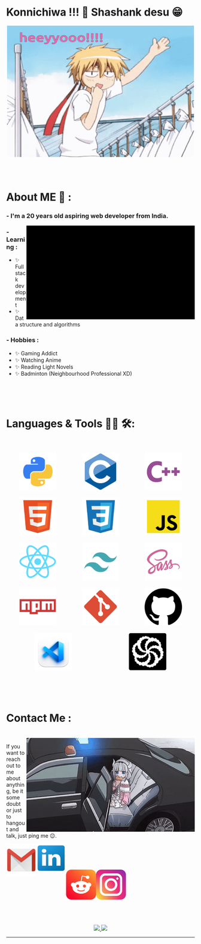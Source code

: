 # Konnichiwa !!! 👋 Shashank desu 😁

<div align="center">
  <img height="350px" width="500px" alt="GIF" align="center" src="./assets/hello.gif">
</div>

</br>
</br>
</br>


# About ME 💬 :

### - I'm a 20 years old aspiring web developer from India.

<img height="250px" width="450px" alt="GIF" align="right" src="./assets/senku-dr-stone.gif">

### - Learning :
- ✨ Full stack development
- ✨ Data structure and algorithms

### - Hobbies : 
- ✨ Gaming Addict
- ✨ Watching Anime
- ✨ Reading Light Novels
- ✨ Badminton (Neighbourhood Professional XD)

</br>
</br>
</br>



# Languages & Tools 👨‍💻 🛠:
</br>

<!-- For more icons please follow  https://github.com/MikeCodesDotNET/ColoredBadges -->
<p align="center">
  <div style="display: flex; justify-content: space-around; margin-bottom: 20px;">
    <img src="./assets/icons/python.png" alt="python" height="100" width="100">
    <img src="./assets/icons/c.png" alt="c" height="100" width="100">
    <img src="./assets/icons/cpp.png" alt="cpp" height="100" width="100">
  </div>
  
  <div style="display: flex; justify-content: space-around; margin-bottom: 20px;">
    <img src="./assets/icons/html.png" alt="html" height="100" width="100">
    <img src="./assets/icons/css.png" alt="css" height="100" width="100">
    <img src="./assets/icons/js.png" alt="js" height="100" width="100">
  </div>
  
  <div style="display: flex; justify-content: space-around; margin-bottom: 20px;">
    <img src="./assets/icons/react.png" alt="react" height="100" width="100">
    <img src="./assets/icons/tailwind.png" alt="tailwind" height="100" width="100">
    <img src="./assets/icons/sass.png" alt="sass" height="100" width="100">
  </div>
  
  <div style="display: flex; justify-content: space-around; margin-bottom: 20px;">
    <img src="./assets/icons/npm.png" alt="npm" height="100" width="100">
    <img src="./assets/icons/git.png" alt="git" height="100" width="100">
    <img src="./assets/icons/github.png" alt="github" height="100" width="100">
  </div>
  
  <div style="display: flex; justify-content: space-around; margin-bottom: 20px;">
    <img src="./assets/icons/vsc.png" alt="vsc" height="100" width="100">
    <img src="./assets/icons/codewars.png" alt="codewars" height="100" width="100">
  </div>
</p>
</br>
</br>
</br>



# Contact Me :

<p>
 </br>

  <img height="250px" width="450px" align="right" alt="GIF" src="./assets/fbi-kana.gif">

  If you want to reach out to me about anything, be it some doubt or just to hangout and talk, just ping me 😉.

  <a href="mailto:shashanksharma03.07@gmail.com@gmail.com">
    <img align="left" alt="gmail" src="./assets/icons/gmail.png" height="85" width="80" />
  </a>

  <a href="https://www.linkedin.com/in/shashank-sharma-733ba126b/">
    <img align="left" alt="linkedin" src="./assets/icons/linkedin.png" height="75" width="80" />
    </br>
    </br>
    </br>
  </a>
  <br>
  <a href="https://www.reddit.com/user/Cool-Adhesiveness-07/">
    <img align="left" alt="reddit" src="./assets/icons/reddit.png" height="80" width="80" />
  </a>

  <a href="https://www.instagram.com/sha_nky07/">
    <img align="left" alt="instagram" src="./assets/icons/instagram.png" height="80" width="80" />
  </a>
</p>
 

</br>
</br>
</br>
</br>
</br>
</br>
</br>



<p align="center" >
  <a href="https://github.com/anuraghazra/github-readme-stats"> 
    <img src="https://github-readme-stats.vercel.app/api?username=sha-nky&hide_title=false&hide_rank=false&show_icons=true&include_all_commits=true&count_private=true&disable_animations=false&theme=dracula&locale=en&hide_border=false" />
  </a>

  <img src="https://github-readme-stats.vercel.app/api/top-langs?username=sha-nky&locale=en&hide_title=false&layout=compact&card_width=320&langs_count=5&theme=dracula&hide_border=false" />
</p>

*************